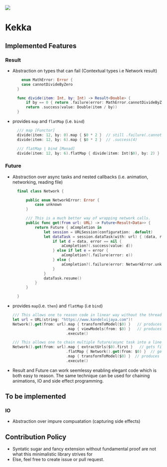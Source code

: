 <img src="./icon.png">

# Kekka
## Implemented Features
### Result<T>
- Abstraction on types that can fail (Contextual types i.e Network result)
    ```swift
        enum MathError: Error {
        case cannotDivideByZero
      }

      func divide(item: Int, by: Int) -> Result<Double> {
          if by == 0 { return .failure(error: MathError.cannotDivideByZero) }
          return .success(value: Double(item / by))
      }
    ```
- provides `map` and `flatMap` (i.e. `bind`)
    ```swift
      /// map [Functor]
      divide(item: 12, by: 0).map { $0 * 2 }  // still .failure(.cannotDivideByZero)
      divide(item: 12, by: 6).map { $0 * 2 }  // .success(4)

      /// flatMap | bind [Monad]
      divide(item: 12, by: 6).flatMap { divide(item: Int($0), by: 2) }  // .success(1)
    ```
### Future<T>
- Abstraction over async tasks and nested callbacks (i.e. animation,
      networking, reading file)

    ```swift
      final class Network {

          public enum NetworkError: Error {
              case unknown
          }

          /// This is a much better way of wrapping network calls. 
          public func get(from url: URL) -> Future<Result<Data>> {
              return Future { aCompletion in
                  let session = URLSession(configuration: .default)
                  let dataTask = session.dataTask(with: url) { (data, response, error) in
                      if let d = data, error == nil {
                          aCompletion?(.success(value: d))
                      } else if let e = error {
                          aCompletion?(.failure(error: e))
                      } else {
                          aCompletion?(.failure(error: NetworkError.unknown))
                      }
                  }
                  dataTask.resume()
              }
          }

      }
    ```
- provides `map`(i.e. `then`)  and `flatMap` (i.e `bind`)
  
    ```swift
    /// This allows one to reason code in linear way without the threading involved. 
    let url = URL(string: "https://www.kandelvijaya.com")!
    Network().get(from: url).map { transformToModel($0) }   // produces Future<Result<[XModel]>>
                            .map { viewModels(from: $0) }   // produces Future<Result<[XViewModel]>>
                            .execute()

    /// This allows one to chain multiple future/async task into a linear way
    Network().get(from: url).map { extractUrls($0).first }   // gets first external url
                            .flatMap { Network().get(from: $0) }  // gets data from that url 
                            .map { transformToModel($0) }  // produces Future<Result<XViewModel>>
                            .execute()
    ```
- Result and Future can work seemlessy enabling elegant code which is both easy to reason.
      The same technique can be used for chaining animations, IO and side effect programming.

## To be implemented 
### IO
- Abstraction over impure compuatation (capturing side effects)
## Contribution Policy
   - Syntatic sugar and fancy extension without fundamental proof are not what
     this minimalistic library strives for
   - Else, feel free to create issue or pull request.
